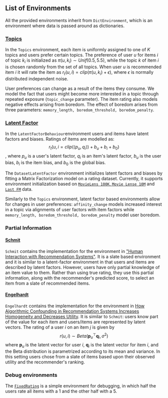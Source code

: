 ## List of Environments

All the provided environments inherit from `DictEnvironment`, which is an environment where data is passed around as dictionaries.

### [Topics](reclab/environments/topics.py)
In the `Topics` environment, each item is uniformly assigned to one of $K$ topics and users prefer certain topics. The preference of user $u$ for items $i$ of topic $k_i$ is initialized as $\pi(u,k_i) \sim Unif(0.5, 5.5)$, while the topic $k$ of item $i$ is chosen randomly from the set of all topics. When user $u$ is recommended item $i$ it will rate the item as
$r_t(u,i) = clip(\pi(u,k_i) + \epsilon)$, where $\epsilon$ is normally distributed independent noise.

User preferences can change as a result of the items they consume. We model the fact that users might become more interested in a topic through repeated exposure (`topic_change` parameter). The item rating also models negative effects arising from boredom. The effect of boredom arises from three parameters: `memory_length, boredom_threshold, boredom_penalty`.

### [Latent Factor](reclab/environments/latent_factors.py)
In the `LatentFactorBehaviour`environment users and items have latent factors and biases. Ratings of items are modelled as:
$$r_t(u,i = clip(\langle p_u, q_i \rangle) + b_u + b_i + b_0)$$, where $p_u$ is a user's latent factor, $q_i$ is an item's latent factor, $b_u$ is the user bias, $b_i$ is the item bias, and $b_0$ is the global bias.

The `DatasetLatentFactor` environment initializes latent factors and biases by fitting a Matrix Factorization model on a rating dataset. Currently, it supports environment initialization based on [`MovieLens 100K`, `Movie Lense 10M`](https://grouplens.org/datasets/movielens/) and [`Last FM`](http://millionsongdataset.com/lastfm/) data.

Similarly to the `Topics` environment, latent factor based environments allow for changes in user preferences: `affinity_change` models increased interest in a topic via alignments of user factors with item factors while `memory_length, boredom_threshold, boredom_penalty` model user boredom.

### Partial Information
#### [Schmit](reclab/environments/schmit.py)
`Schmit` contains the implementation for the environment in ["Human Interaction with Recommendation Systems"](https://arxiv.org/pdf/1703.00535.pdf). It is a slate based environment and  it is similar to a latent-factor environment in that users and items are described by latent factors. However, users have only partial knowledge of an item value to them.  Rather than using true rating, they use this partial information, along with the recommender's predicted score, to select an item from a slate of recommended items.

#### [Engelhardt](reclab/environments/engelhardt.py)
`Engelhardt` contains the implementation for the environment in [How Algorithmic Confounding in Recommendation Systems Increases Homogeneity and Decreases Utility](https://arxiv.org/abs/1710.11214). It is similar to `Schmit`: users know part of the value for each item and users/items are represented by latent vectors. The rating of a user $i$ on an item $j$ is given by
$$r(u, i) \sim Beta(\mathbf p_u^\top \mathbf q_i, \sigma^2)$$
where $\mathbf p_u$ is the latent vector for user $i$, $\mathbf q_i$ is the latent vector for item $i$, and the Beta distribution is parametrized according to its mean and variance. In this setting users chose from a slate of items based upon their observed utility and the recommender's ranking.

### Debug environments
The [`FixedRating`](reclab/environments/fixed_rating.py) is a simple environment for debugging, in which half the users rate all items with a 1 and the other half with a 5.
